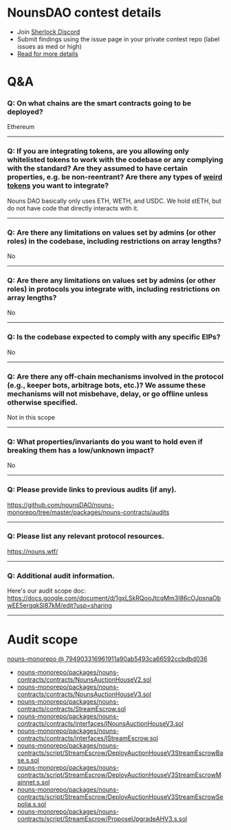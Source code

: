 
# NounsDAO  contest details

- Join [Sherlock Discord](https://discord.gg/MABEWyASkp)
- Submit findings using the issue page in your private contest repo (label issues as med or high)
- [Read for more details](https://docs.sherlock.xyz/audits/watsons)

# Q&A

### Q: On what chains are the smart contracts going to be deployed?
Ethereum
___

### Q: If you are integrating tokens, are you allowing only whitelisted tokens to work with the codebase or any complying with the standard? Are they assumed to have certain properties, e.g. be non-reentrant? Are there any types of [weird tokens](https://github.com/d-xo/weird-erc20) you want to integrate?
Nouns DAO basically only uses ETH, WETH, and USDC. We hold stETH, but do not have code that directly interacts with it.
___

### Q: Are there any limitations on values set by admins (or other roles) in the codebase, including restrictions on array lengths?
No
___

### Q: Are there any limitations on values set by admins (or other roles) in protocols you integrate with, including restrictions on array lengths?
No
___

### Q: Is the codebase expected to comply with any specific EIPs?
No
___

### Q: Are there any off-chain mechanisms involved in the protocol (e.g., keeper bots, arbitrage bots, etc.)? We assume these mechanisms will not misbehave, delay, or go offline unless otherwise specified.
Not in this scope
___

### Q: What properties/invariants do you want to hold even if breaking them has a low/unknown impact?
No
___

### Q: Please provide links to previous audits (if any).
https://github.com/nounsDAO/nouns-monorepo/tree/master/packages/nouns-contracts/audits
___

### Q: Please list any relevant protocol resources.
https://nouns.wtf/
___

### Q: Additional audit information.
Here's our audit scope doc: https://docs.google.com/document/d/1gxLSkRQooJtcqMm3I86cOJpsnaObwEE5ergqkSl87kM/edit?usp=sharing
___



# Audit scope


[nouns-monorepo @ 794903316961911a90ab5493ca66592ccbdbd036](https://github.com/nounsDAO/nouns-monorepo/tree/794903316961911a90ab5493ca66592ccbdbd036)
- [nouns-monorepo/packages/nouns-contracts/contracts/NounsAuctionHouseV2.sol](nouns-monorepo/packages/nouns-contracts/contracts/NounsAuctionHouseV2.sol)
- [nouns-monorepo/packages/nouns-contracts/contracts/NounsAuctionHouseV3.sol](nouns-monorepo/packages/nouns-contracts/contracts/NounsAuctionHouseV3.sol)
- [nouns-monorepo/packages/nouns-contracts/contracts/StreamEscrow.sol](nouns-monorepo/packages/nouns-contracts/contracts/StreamEscrow.sol)
- [nouns-monorepo/packages/nouns-contracts/contracts/interfaces/INounsAuctionHouseV3.sol](nouns-monorepo/packages/nouns-contracts/contracts/interfaces/INounsAuctionHouseV3.sol)
- [nouns-monorepo/packages/nouns-contracts/contracts/interfaces/IStreamEscrow.sol](nouns-monorepo/packages/nouns-contracts/contracts/interfaces/IStreamEscrow.sol)
- [nouns-monorepo/packages/nouns-contracts/script/StreamEscrow/DeployAuctionHouseV3StreamEscrowBase.s.sol](nouns-monorepo/packages/nouns-contracts/script/StreamEscrow/DeployAuctionHouseV3StreamEscrowBase.s.sol)
- [nouns-monorepo/packages/nouns-contracts/script/StreamEscrow/DeployAuctionHouseV3StreamEscrowMainnet.s.sol](nouns-monorepo/packages/nouns-contracts/script/StreamEscrow/DeployAuctionHouseV3StreamEscrowMainnet.s.sol)
- [nouns-monorepo/packages/nouns-contracts/script/StreamEscrow/DeployAuctionHouseV3StreamEscrowSepolia.s.sol](nouns-monorepo/packages/nouns-contracts/script/StreamEscrow/DeployAuctionHouseV3StreamEscrowSepolia.s.sol)
- [nouns-monorepo/packages/nouns-contracts/script/StreamEscrow/ProposeUpgradeAHV3.s.sol](nouns-monorepo/packages/nouns-contracts/script/StreamEscrow/ProposeUpgradeAHV3.s.sol)

